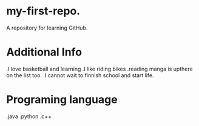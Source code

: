 # my-first-repo.
A repository for learning GitHub.
 
# Additional Info  
.I love basketball and learning
.I like riding bikes 
.reading manga is upthere on the list too. 
.I cannot wait to finnish school and start life. 

# Programing language 
.java
.python 
.c++
